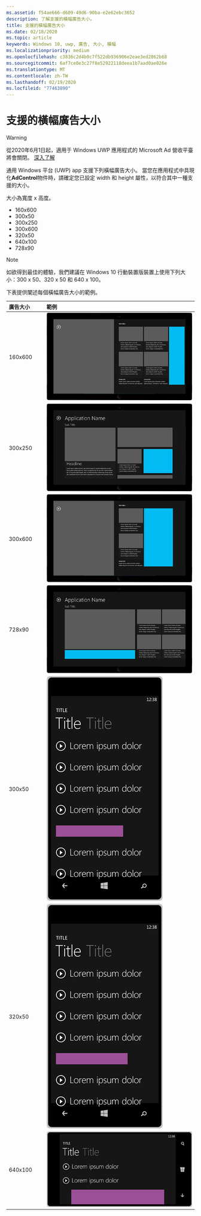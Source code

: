 ```yaml
---
ms.assetid: f54ae666-d609-49d6-90ba-e2e62ebc3652
description: 了解支援的橫幅廣告大小。
title: 支援的橫幅廣告大小
ms.date: 02/18/2020
ms.topic: article
keywords: Windows 10, uwp, 廣告, 大小, 橫幅
ms.localizationpriority: medium
ms.openlocfilehash: c3836c2d4b0c7f522db936906e2eae3ed2862b68
ms.sourcegitcommit: 6af7ce0e3c27f8e52922118deea1b7aad0ae026e
ms.translationtype: MT
ms.contentlocale: zh-TW
ms.lasthandoff: 02/19/2020
ms.locfileid: "77463890"
---
```

# <a name="supported-banner-ad-sizes"></a>支援的橫幅廣告大小

>[!WARNING]
> 從2020年6月1日起，適用于 Windows UWP 應用程式的 Microsoft Ad 營收平臺將會關閉。 [深入了解](https://aka.ms/ad-monetization-shutdown)

通用 Windows 平台 (UWP) app 支援下列橫幅廣告大小。 當您在應用程式中具現化**AdControl**物件時，請確定您已設定 width 和 height 屬性，以符合其中一種支援的大小。

大小為寬度 x 高度。

* 160x600
* 300x50
* 300x250
* 300x600
* 320x50
* 640x100
* 728x90

> [!NOTE]
> 如欲得到最佳的體驗，我們建議在 Windows 10 行動裝置版裝置上使用下列大小：300 x 50、320 x 50 和 640 x 100。

下表提供闡述每個橫幅廣告大小的範例。

<table>
<colgroup>
<col width="20%" />
<col width="80%" />
</colgroup>
<thead>
<tr class="header">
<th align="left">廣告大小</th>
<th align="left">範例</th>
</tr>
</thead>
<tbody>
<tr class="even">
<td align="left"><p>160x600</p></td>
<td align="left"><img src="images/13-ab104187-3ba9-4c13-a510-6fa4c9bd8330.jpg" alt="AdSizesWindows160x600" /></td>
</tr>
<tr class="even">
<td align="left"><p>300x250</p></td>
<td align="left"><img src="images/13-dff5785a-5355-47db-bb46-e2f41564b87c.jpg" alt="AdSizesWindows300x250" /></td>
</tr>
<tr class="odd">
<td align="left"><p>300x600</p></td>
<td align="left"><img src="images/13-826a12c0-f3ee-4ea4-a9f9-aa5ed0e87490.jpg" alt="AdSizesWindows300x600" /></td>
</tr>
<tr class="odd">
<td align="left"><p>728x90</p></td>
<td align="left"><img src="images/13-3071078f-228b-4336-97d3-5b783b163f9a.jpg" alt="AdSizesWindows728x90" /></td>
</tr>
<tr class="odd">
<td align="left"><p>300x50</p></td>
<td align="left"><img src="images/13-ce34c5cf-3e7d-4dd4-a094-4fad5e95d5cf.jpg" alt="AdSizesPhone300x50" /></td>
</tr>
<tr class="even">
<td align="left"><p>320x50</p></td>
<td align="left"><img src="images/13-f6f413da-ddde-4424-9364-41d8ba536d21.jpg" alt="AdSizesPhone320x50" /></td>
</tr>
<tr class="even">
<td align="left"><p>640x100</p></td>
<td align="left"><img src="images/13-2bf69508-7c98-422d-9837-ed8bdca33c5a.jpg" alt="AdSizesPhone640x100" /></td>
</tr>
</tbody>
</table>

 

 

 
